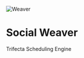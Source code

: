![Weaver](https://cloud.githubusercontent.com/assets/4529818/12827450/d3dbd70a-cb4d-11e5-881d-37cf942932ab.png)

# Social Weaver
Trifecta Scheduling Engine
